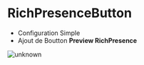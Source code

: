 # RichPresenceButton

- Configuration Simple
- Ajout de Boutton 
**Preview RichPresence**

![unknown](https://user-images.githubusercontent.com/75537847/164532500-50b240f7-e602-41f1-87db-ce21318934a9.png)
